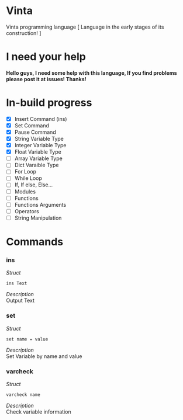 # Vinta
Vinta programming language [ Language in the early stages of its construction! ]

# I need your help
<b>Hello guys, I need some help with this language, If you find problems please post it at issues! Thanks!</b>

# In-build progress
- [x] Insert Command (ins)
- [x] Set Command
- [x] Pause Command
- [x] String Variable Type
- [x] Integer Variable Type
- [x] Float Variable Type
- [ ] Array Variable Type
- [ ] Dict Varaible Type
- [ ] For Loop
- [ ] While Loop
- [ ] If, If else, Else...
- [ ] Modules
- [ ] Functions
- [ ] Functions Arguments
- [ ] Operators
- [ ] String Manipulation

# Commands
<h3>ins</h3>
<i>Struct</i>

```
ins Text
```

<i>Description</i><br/>
Output Text

<h3>set</h3>
<i>Struct</i>

```
set name = value
```

<i>Description</i><br/>
Set Variable by name and value

<h3>varcheck</h3>
<i>Struct</i>

```
varcheck name
```

<i>Description</i><br/>
Check variable information
